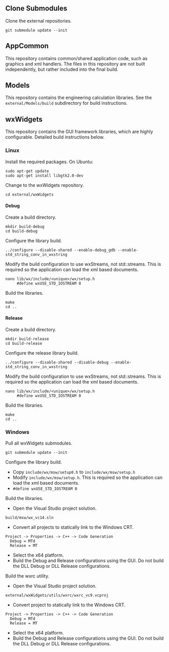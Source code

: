 ## Clone Submodules
Clone the external repositories.
```
git submodule update --init
```

## AppCommon
This repository contains common/shared application code, such as graphics and
xml handlers. The files in this repository are not built independently, but
rather included into the final build.

## Models
This repository contains the engineering calculation libraries. See the
`external/Models/build` subdirectory for build instructions.

## wxWidgets
This repository contains the GUI framework libraries, which are highly
configurable. Detailed build instructions below.

### Linux
Install the required packages. On Ubuntu:
```
sudo apt-get update
sudo apt-get install libgtk2.0-dev
```

Change to the wxWidgets repository.
```
cd external/wxWidgets
```

#### Debug
Create a build directory.
```
mkdir build-debug
cd build-debug
```

Configure the library build.
```
../configure --disable-shared --enable-debug_gdb --enable-std_string_conv_in_wxstring
```

Modify the build configuration to use wxStreams, not std::streams. This is
required so the application can load the xml based documents.
```
nano lib/wx/include/<unique>/wx/setup.h
     #define wxUSE_STD_IOSTREAM 0
```

Build the libraries.
```
make
cd ..
```

#### Release
Create a build directory.
```
mkdir build-release
cd build-release
```

Configure the release library build.
```
../configure --disable-shared --disable-debug --enable-std_string_conv_in_wxstring
```

Modify the build configuration to use wxStreams, not std::streams. This is
required so the application can load the xml based documents.
```
nano lib/wx/include/<unique>/wx/setup.h
     #define wxUSE_STD_IOSTREAM 0
```

Build the libraries.
```
make
cd ..
```

### Windows
Pull all wxWidgets submodules.
```
git submodule update --init
```

Configure the library build.
* Copy `include/wx/msw/setup0.h` to `include/wx/msw/setup.h`
* Modify `include/wx/msw/setup.h`. This is required so the application can load
  the xml based documents.
 * `#define wxUSE_STD_IOSTREAM 0`

Build the libraries.
* Open the Visual Studio project solution.
```
build/msw/wx_vc14.sln
```

* Convert all projects to statically link to the Windows CRT.
```
Project -> Properties -> C++ -> Code Generation
  Debug = MTd
  Release = MT
```

* Select the x64 platform.
* Build the Debug and Release configurations using the GUI. Do not build the
  DLL Debug or DLL Release configurations.

Build the wxrc utility.
* Open the Visual Studio project solution.
```
external/wxWidgets/utils/wxrc/wxrc_vc9.vcproj
```

* Convert project to statically link to the Windows CRT.
```
Project -> Properties -> C++ -> Code Generation
  Debug = MTd
  Release = MT
```

* Select the x64 platform.
* Build the Debug and Release configurations using the GUI. Do not build the
  DLL Debug or DLL Release configurations.
